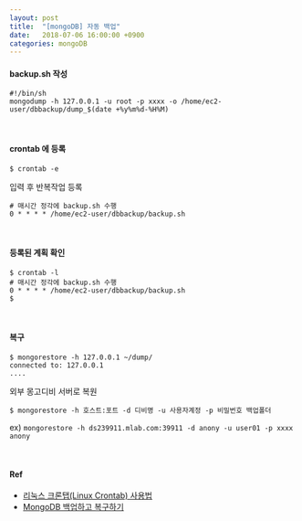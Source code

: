 ```yaml
---
layout: post
title:  "[mongoDB] 자동 백업"
date:   2018-07-06 16:00:00 +0900
categories: mongoDB
---
```

#### backup.sh 작성
```
#!/bin/sh
mongodump -h 127.0.0.1 -u root -p xxxx -o /home/ec2-user/dbbackup/dump_$(date +%y%m%d-%H%M)
```
<br>

#### crontab 에 등록
```
$ crontab -e
```
입력 후 반복작업 등록
```
# 매시간 정각에 backup.sh 수행
0 * * * * /home/ec2-user/dbbackup/backup.sh
```
<br>

#### 등록된 계획 확인
```
$ crontab -l
# 매시간 정각에 backup.sh 수행
0 * * * * /home/ec2-user/dbbackup/backup.sh
$ 
```
<br>

#### 복구
```
$ mongorestore -h 127.0.0.1 ~/dump/
connected to: 127.0.0.1
....
```
외부 몽고디비 서버로 복원
```
$ mongorestore -h 호스트:포트 -d 디비명 -u 사용자계정 -p 비밀번호 백업폴더
```
ex) `mongorestore -h ds239911.mlab.com:39911 -d anony -u user01 -p xxxx anony`

<br>

#### Ref
- [리눅스 크론탭(Linux Crontab) 사용법](https://jdm.kr/blog/2)
- [MongoDB 백업하고 복구하기](https://blog.outsider.ne.kr/790)